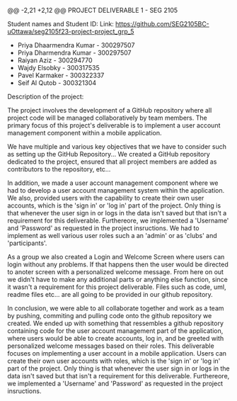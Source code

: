 @@ -2,21 +2,12 @@ PROJECT DELIVERABLE 1 - SEG 2105

Student names and Student ID: Link: https://github.com/SEG2105BC-uOttawa/seg2105f23-project-project_grp_5

- Priya Dhaarmendra Kumar - 300297507
- Priya Dharmendra Kumar - 300297507
- Raiyan Aziz - 300294770
- Wajdy Elsobky - 300317535
- Pavel Karmaker - 300322337
- Seif Al Qutob - 300321304

Description of the project:

The project involves the development of a GitHub repository where all project code will be managed collaboratively by team members. The primary focus of this project's deliverable is to implement a user account management component within a mobile application.

We have multiple and various key objectives that we have to consider such as setting up the GitHub Repository... We created a GitHub repository dedicated to the project, ensured that all project members are added as contributors to the repository, etc...

In addition, we made a user account management component where we had to develop a user account management system within the application. We also, provided users with the capability to create their own user accounts, which is the 'sign in' or 'log in' part of the project. Only thing is that whenever the user sign in or logs in the data isn't saved but that isn't a requirement for this deliverable. Furthereore, we implemented a 'Username' and 'Password' as requested in the project insructions.
We had to implement as well various user roles such a an 'admin' or as 'clubs' and 'participants'.

As a group we also created a Login and Welcome Screen where users can login without any problems. If that happens then the user would be directed to anoter screen with a personalized welcome message. From here on out we didn't have to make any additional parts or anything else function, since it wasn't a requirement for this project deliverable. Files such as code, uml, readme files etc... are all going to be provided in our github repository.

In conclusion, we were able to all collaborate together and work as a team by pushing, commiting and pulling code onto the github repository we created. We ended up with something that ressembles a github repository containing code for the user account management part of the application, where users would be able to create accounts, log in, and be greeted with personalized welcome messages based on their roles.
This deliverable focuses on implementing a user account in a mobile application. Users can create their own user accounts with roles, which is the 'sign in' or 'log in' part of the project. Only thing is that whenever the user sign in or logs in the data isn't saved but that isn't a requirement for this deliverable. Furthereore, we implemented a 'Username' and 'Password' as requested in the project insructions.
